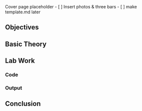 <!-- <div class="page"/> for pages-->
<div class="page">
Cover page placeholder
- [ ] Insert photos & three bars
- [ ] make template.md later  
</div>

<div class="page">

## Objectives
</div> 

<div class="page">

## Basic Theory
</div> 

<div class="page">

## Lab Work
### Code
</div> 

<div class="page">

### Output
</div> 

<div class="page">

## Conclusion
</div> 
